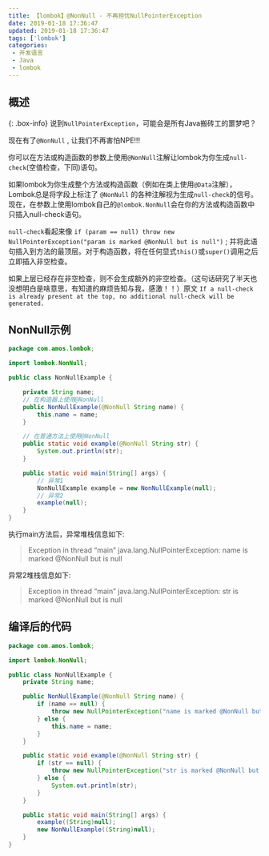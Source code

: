 ```yaml
---
title: 【lombok】@NonNull - 不再担忧NullPointerException
date: 2019-01-18 17:36:47
updated: 2019-01-18 17:36:47
tags: ['lombok']
categories: 
 - 开发语言
 - Java
 - lombok
---
```



## 概述

{: .box-info}
说到`NullPointerException`，可能会是所有Java搬砖工的噩梦吧？

现在有了` @NonNull ` , 让我们不再害怕NPE!!!


你可以在方法或构造函数的参数上使用`@NonNull`注解让lombok为你生成`null-check`(空值检查，下同)语句。

如果lombok为你生成整个方法或构造函数（例如在类上使用`@Data`注解），Lombok总是将字段上标注了 ` @NonNull ` 的各种注解视为生成`null-check`的信号。现在，在参数上使用lombok自己的`@lombok.NonNull`会在你的方法或构造函数中只插入null-check语句。

`null-check`看起来像 ` if (param == null) throw new NullPointerException("param is marked @NonNull but is null") ` ; 并将此语句插入到方法的最顶层。对于构造函数，将在任何显式`this()`或`super()`调用之后立即插入非空检查。

如果上层已经存在非空检查，则不会生成额外的非空检查。（这句话研究了半天也没想明白是啥意思，有知道的麻烦告知与我，感激！！）原文 ` If a null-check is already present at the top, no additional null-check will be generated. `

## NonNull示例

```java
package com.amos.lombok;

import lombok.NonNull;

public class NonNullExample {

    private String name;
    // 在构造器上使用@NonNull
    public NonNullExample(@NonNull String name) {
        this.name = name;
    }

    // 在普通方法上使用@NonNull
    public static void example(@NonNull String str) {
        System.out.println(str);
    }

    public static void main(String[] args) {
        // 异常1
        NonNullExample example = new NonNullExample(null);
        // 异常2
        example(null);
    }
}
```

执行main方法后，异常堆栈信息如下:

> Exception in thread “main” java.lang.NullPointerException: name is marked @NonNull but is null

异常2堆栈信息如下:

> Exception in thread “main” java.lang.NullPointerException: str is marked @NonNull but is null

## 编译后的代码

```java
package com.amos.lombok;

import lombok.NonNull;

public class NonNullExample {
    private String name;

    public NonNullExample(@NonNull String name) {
        if (name == null) {
            throw new NullPointerException("name is marked @NonNull but is null");
        } else {
            this.name = name;
        }
    }

    public static void example(@NonNull String str) {
        if (str == null) {
            throw new NullPointerException("str is marked @NonNull but is null");
        } else {
            System.out.println(str);
        }
    }

    public static void main(String[] args) {
        example((String)null);
        new NonNullExample((String)null);
    }
}
```
